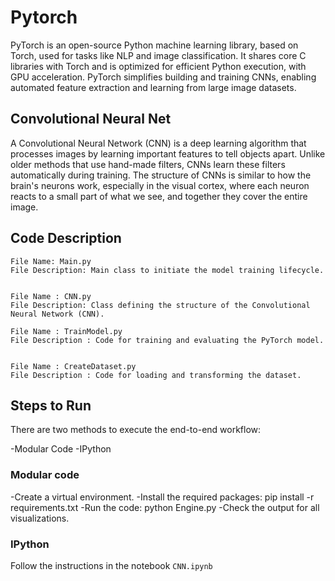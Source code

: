 # Pytorch

PyTorch is an open-source Python machine learning library, based on Torch, used for tasks like NLP and image classification. It shares core C libraries with Torch and is optimized for efficient Python execution, with GPU acceleration. PyTorch simplifies building and training CNNs, enabling automated feature extraction and learning from large image datasets.




## Convolutional Neural Net

A Convolutional Neural Network (CNN) is a deep learning algorithm that processes images by learning important features to tell objects apart. Unlike older methods that use hand-made filters, CNNs learn these filters automatically during training. The structure of CNNs is similar to how the brain's neurons work, especially in the visual cortex, where each neuron reacts to a small part of what we see, and together they cover the entire image.




## Code Description


    File Name: Main.py
    File Description: Main class to initiate the model training lifecycle.


    File Name : CNN.py
    File Description: Class defining the structure of the Convolutional Neural Network (CNN).    

    File Name : TrainModel.py
    File Description : Code for training and evaluating the PyTorch model.


    File Name : CreateDataset.py
    File Description : Code for loading and transforming the dataset.
    



## Steps to Run

There are two methods to execute the end-to-end workflow:

-Modular Code
-IPython 

### Modular code

-Create a virtual environment.
-Install the required packages: pip install -r requirements.txt
-Run the code: python Engine.py
-Check the output for all visualizations.

### IPython 

Follow the instructions in the notebook `CNN.ipynb`

